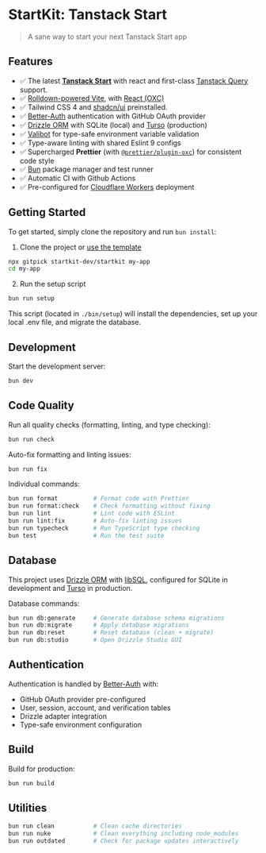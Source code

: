 # StartKit: Tanstack Start

> A sane way to start your next Tanstack Start app

## Features

- ✅ The latest [**Tanstack Start**](https://tanstack.com/start) with react and first-class [Tanstack Query](https://tanstack.com/query) support.
- ✅ [Rolldown-powered Vite](https://vite.dev/guide/rolldown), with [React (OXC)](https://github.com/vitejs/vite-plugin-react)
- ✅ Tailwind CSS 4 and [shadcn/ui](https://ui.shadcn.com) preinstalled.
- ✅ [Better-Auth](https://better-auth.com) authentication with GitHub OAuth provider
- ✅ [Drizzle ORM](https://orm.drizzle.team) with SQLite (local) and [Turso](https://turso.tech) (production)
- ✅ [Valibot](https://valibot.dev) for type-safe environment variable validation
- ✅ Type-aware linting with shared Eslint 9 configs
- ✅ Supercharged **Prettier** (with [`@prettier/plugin-oxc`](https://github.com/prettier/prettier/tree/main/packages/plugin-oxc)) for consistent code style
- ✅ [Bun](https://bun.sh) package manager and test runner
- ✅ Automatic CI with Github Actions
- ✅ Pre-configured for [Cloudflare Workers](https://cloudflare.com) deployment

## Getting Started

To get started, simply clone the repository and run `bun install`:

1. Clone the project or [use the template](https://github.com/new?template_owner=startkit-dev&template_name=startkit)

```sh
npx gitpick startkit-dev/startkit my-app
cd my-app
```

2. Run the setup script

```sh
bun run setup
```

This script (located in `./bin/setup`) will install the dependencies, set up your local .env file, and migrate the database.

## Development

Start the development server:

```sh
bun dev
```

## Code Quality

Run all quality checks (formatting, linting, and type checking):

```sh
bun run check
```

Auto-fix formatting and linting issues:

```sh
bun run fix
```

Individual commands:

```sh
bun run format          # Format code with Prettier
bun run format:check    # Check formatting without fixing
bun run lint            # Lint code with ESLint
bun run lint:fix        # Auto-fix linting issues
bun run typecheck       # Run TypeScript type checking
bun test                # Run the test suite
```

## Database

This project uses [Drizzle ORM](https://orm.drizzle.team) with [libSQL](https://github.com/libsql/libsql), configured for SQLite in development and [Turso](https://turso.tech) in production.

Database commands:

```sh
bun run db:generate     # Generate database schema migrations
bun run db:migrate      # Apply database migrations
bun run db:reset        # Reset database (clean + migrate)
bun run db:studio       # Open Drizzle Studio GUI
```

## Authentication

Authentication is handled by [Better-Auth](https://better-auth.com) with:

- GitHub OAuth provider pre-configured
- User, session, account, and verification tables
- Drizzle adapter integration
- Type-safe environment configuration

## Build

Build for production:

```sh
bun run build
```

## Utilities

```sh
bun run clean           # Clean cache directories
bun run nuke            # Clean everything including node_modules
bun run outdated        # Check for package updates interactively
```
